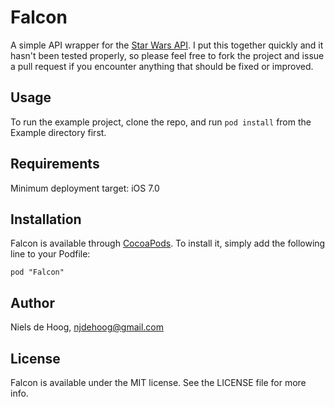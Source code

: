 # Falcon

A simple API wrapper for the [Star Wars API](http://swapi.co/). I put this together quickly and it hasn't been tested properly, so please feel free to fork the project and issue a pull request if you encounter anything that should be fixed or improved.

## Usage

To run the example project, clone the repo, and run `pod install` from the Example directory first.

## Requirements

Minimum deployment target: iOS 7.0

## Installation

Falcon is available through [CocoaPods](http://cocoapods.org). To install
it, simply add the following line to your Podfile:

    pod "Falcon"

## Author

Niels de Hoog, njdehoog@gmail.com

## License

Falcon is available under the MIT license. See the LICENSE file for more info.

